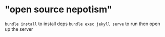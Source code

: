 # "open source nepotism"

`bundle install` to install deps
`bundle exec jekyll serve` to run then open up the server
